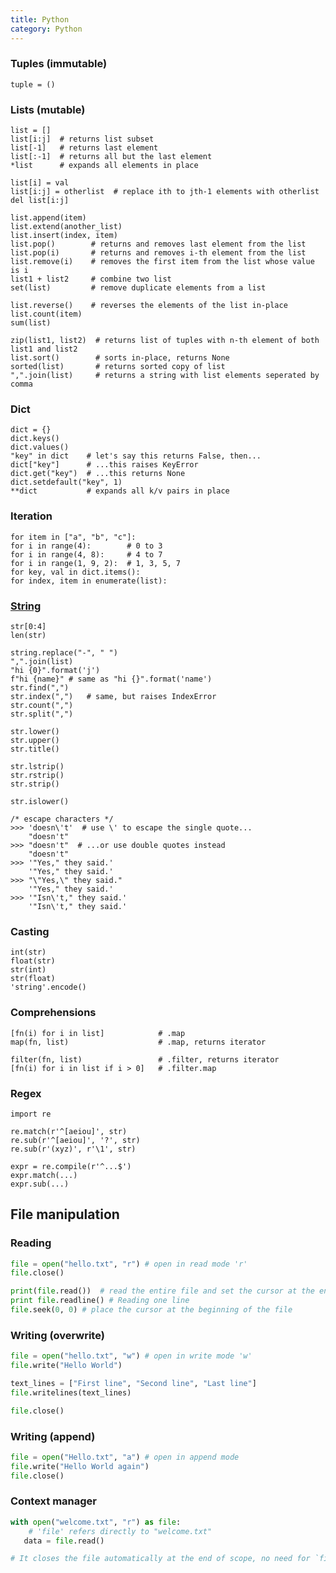```yaml
---
title: Python
category: Python
---
```


### Tuples (immutable)

    tuple = ()

### Lists (mutable)

    list = []
    list[i:j]  # returns list subset
    list[-1]   # returns last element
    list[:-1]  # returns all but the last element
    *list      # expands all elements in place
    
    list[i] = val
    list[i:j] = otherlist  # replace ith to jth-1 elements with otherlist
    del list[i:j]

    list.append(item)
    list.extend(another_list)
    list.insert(index, item)
    list.pop()        # returns and removes last element from the list
    list.pop(i)       # returns and removes i-th element from the list
    list.remove(i)    # removes the first item from the list whose value is i
    list1 + list2     # combine two list    
    set(list)         # remove duplicate elements from a list

    list.reverse()    # reverses the elements of the list in-place
    list.count(item)
    sum(list)

    zip(list1, list2)  # returns list of tuples with n-th element of both list1 and list2
    list.sort()        # sorts in-place, returns None
    sorted(list)       # returns sorted copy of list
    ",".join(list)     # returns a string with list elements seperated by comma

### Dict

    dict = {}
    dict.keys()
    dict.values()
    "key" in dict    # let's say this returns False, then...
    dict["key"]      # ...this raises KeyError
    dict.get("key")  # ...this returns None
    dict.setdefault("key", 1)
    **dict           # expands all k/v pairs in place

### Iteration

    for item in ["a", "b", "c"]:
    for i in range(4):        # 0 to 3
    for i in range(4, 8):     # 4 to 7
    for i in range(1, 9, 2):  # 1, 3, 5, 7
    for key, val in dict.items():
    for index, item in enumerate(list):

### [String](https://docs.python.org/2/library/stdtypes.html#string-methods)

    str[0:4]
    len(str)

    string.replace("-", " ")
    ",".join(list)
    "hi {0}".format('j')
    f"hi {name}" # same as "hi {}".format('name')
    str.find(",")
    str.index(",")   # same, but raises IndexError
    str.count(",")
    str.split(",")

    str.lower()
    str.upper()
    str.title()

    str.lstrip()
    str.rstrip()
    str.strip()

    str.islower()
    
    /* escape characters */
    >>> 'doesn\'t'  # use \' to escape the single quote...
        "doesn't"
    >>> "doesn't"  # ...or use double quotes instead
        "doesn't"
    >>> '"Yes," they said.'
        '"Yes," they said.'
    >>> "\"Yes,\" they said."
        '"Yes," they said.'
    >>> '"Isn\'t," they said.'
        '"Isn\'t," they said.'

### Casting

    int(str)
    float(str)
    str(int)
    str(float)
    'string'.encode()

### Comprehensions

    [fn(i) for i in list]            # .map
    map(fn, list)                    # .map, returns iterator
    
    filter(fn, list)                 # .filter, returns iterator
    [fn(i) for i in list if i > 0]   # .filter.map

### Regex

    import re

    re.match(r'^[aeiou]', str)
    re.sub(r'^[aeiou]', '?', str)
    re.sub(r'(xyz)', r'\1', str)

    expr = re.compile(r'^...$')
    expr.match(...)
    expr.sub(...)

## File manipulation
    
### Reading

```py
file = open("hello.txt", "r") # open in read mode 'r'
file.close() 
```

```py
print(file.read())  # read the entire file and set the cursor at the end of file
print file.readline() # Reading one line
file.seek(0, 0) # place the cursor at the beginning of the file
```

### Writing (overwrite)

```py
file = open("hello.txt", "w") # open in write mode 'w'
file.write("Hello World") 

text_lines = ["First line", "Second line", "Last line"] 
file.writelines(text_lines)

file.close()
```

### Writing (append)

```py
file = open("Hello.txt", "a") # open in append mode
file.write("Hello World again")  
file.close()
```

### Context manager

```py
with open("welcome.txt", "r") as file:
    # 'file' refers directly to "welcome.txt"
   data = file.read()

# It closes the file automatically at the end of scope, no need for `file.close()`.
```
